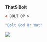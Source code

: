 __ThatS Bolt__
```xml
< BOLT OP >
```
```kotlin
"Bolt God Or Wot"
```
<a href="https://top.gg/bot/904583213891072091">
  <img src="https://top.gg/api/widget/904583213891072091.svg">
</a>
<a href="https://voidbots.net/bot/904583213891072091/"
  <img src="https://voidbots.net/api/embed/904583213891072091">
</a>
